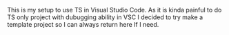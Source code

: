 This is my setup to use TS in Visual Studio Code. As it is kinda painful to do TS only project with dubugging ability in VSC I decided to try make a template project so I can always return here If I need. 
